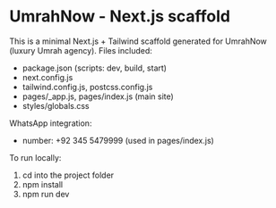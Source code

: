UmrahNow - Next.js scaffold
========================

This is a minimal Next.js + Tailwind scaffold generated for UmrahNow (luxury Umrah agency).
Files included:
- package.json (scripts: dev, build, start)
- next.config.js
- tailwind.config.js, postcss.config.js
- pages/_app.js, pages/index.js (main site)
- styles/globals.css

WhatsApp integration:
- number: +92 345 5479999 (used in pages/index.js)

To run locally:
1. cd into the project folder
2. npm install
3. npm run dev
